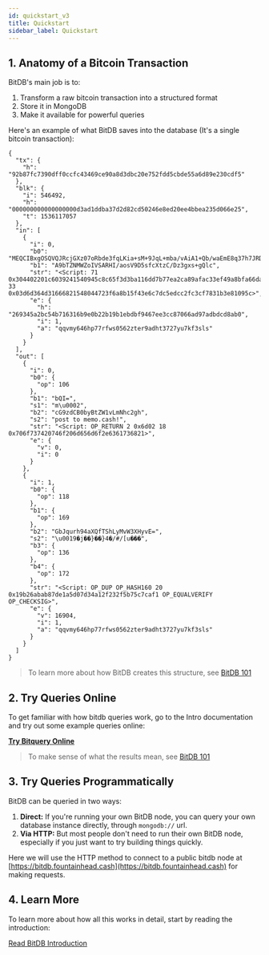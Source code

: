 ```yaml
---
id: quickstart_v3
title: Quickstart
sidebar_label: Quickstart
---
```


## 1. Anatomy of a Bitcoin Transaction

BitDB's main job is to:

1. Transform a raw bitcoin transaction into a structured format
2. Store it in MongoDB
3. Make it available for powerful queries

Here's an example of what BitDB saves into the database (It's a single bitcoin transaction):

```
{
  "tx": {
    "h": "92b87fc7390dff0ccfc43469ce90a8d3dbc20e752fdd5cbde55a6d89e230cdf5"
  },
  "blk": {
    "i": 546492,
    "h": "000000000000000000d3ad1ddba37d2d82cd50246e8ed20ee4bbea235d066e25",
    "t": 1536117057
  },
  "in": [
    {
      "i": 0,
      "b0": "MEQCIBxgOSQVQJRcjGXz07oRbde3fqLKia+sM+9JqL+mba/vAiA1+Qb/waEmE8q37h7JRDZ09ZQDnAn85uWbTxeB4YCG+EE=",
      "b1": "A9bTZNMWZoIVSARHI/aosV9D5sfcXtzC/Dz3gxs+gQlc",
      "str": "<Script: 71 0x304402201c6039241540945c8c65f3d3ba116dd7b77ea2ca89afac33ef49a8bfa66dafef022035f906ffc1a12613cab7ee1ec9443674f594039c09fce6e59b4f1781e18086f841 33 0x03d6d364d31666821548044723f6a8b15f43e6c7dc5edcc2fc3cf7831b3e81095c>",
      "e": {
        "h": "269345a2bc54b716316b9e0b22b19b1ebdbf9467ee3cc87066ad97adbdcd8ab0",
        "i": 1,
        "a": "qqvmy646hp77rfws0562zter9adht3727yu7kf3sls"
      }
    }
  ],
  "out": [
    {
      "i": 0,
      "b0": {
        "op": 106
      },
      "b1": "bQI=",
      "s1": "m\u0002",
      "b2": "cG9zdCB0byBtZW1vLmNhc2gh",
      "s2": "post to memo.cash!",
      "str": "<Script: OP_RETURN 2 0x6d02 18 0x706f737420746f206d656d6f2e6361736821>",
      "e": {
        "v": 0,
        "i": 0
      }
    },
    {
      "i": 1,
      "b0": {
        "op": 118
      },
      "b1": {
        "op": 169
      },
      "b2": "GbJqurh94aXQfTShLyMvW3XHyvE=",
      "s2": "\u0019�j��}��}4�/#/[u���",
      "b3": {
        "op": 136
      },
      "b4": {
        "op": 172
      },
      "str": "<Script: OP_DUP OP_HASH160 20 0x19b26abab87de1a5d07d34a12f232f5b75c7caf1 OP_EQUALVERIFY OP_CHECKSIG>",
      "e": {
        "v": 16904,
        "i": 1,
        "a": "qqvmy646hp77rfws0562zter9adht3727yu7kf3sls"
      }
    }
  ]
}
```

> To learn more about how BitDB creates this structure, see [BitDB 101](https://docs.fountainhead.cash/docs/intro_v3#bitdb-101)

## 2. Try Queries Online

To get familiar with how bitdb queries work, go to the Intro documentation and try out some example queries online:

**[Try Bitquery Online](intro_v3#query-examples)**

> To make sense of what the results mean, see [BitDB 101](https://docs.fountainhead.cash/docs/intro_v3#bitdb-101)


## 3. Try Queries Programmatically

BitDB can be queried in two ways:

1. **Direct:** If you're running your own BitDB node, you can query your own database instance directly, through `mongodb://` url.
2. **Via HTTP:** But most people don't need to run their own BitDB node, especially if you just want to try building things quickly.

Here we will use the HTTP method to connect to a public bitdb node at [https://bitdb.fountainhead.cash](https://bitdb.fountainhead.cash) for making requests.


## 4. Learn More

To learn more about how all this works in detail, start by reading the introduction:

[Read BitDB Introduction](https://docs.fountainhead.cash/docs/intro_v3)
